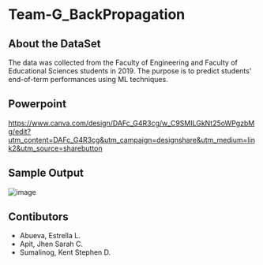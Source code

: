 # Team-G_BackPropagation

## About the DataSet
The data was collected from the Faculty of Engineering and Faculty of Educational Sciences students in 2019. The purpose is to predict students' end-of-term performances using ML techniques.



## Powerpoint
https://www.canva.com/design/DAFc_G4R3cg/w_C9SMILGkNt25oWPgzbMg/edit?utm_content=DAFc_G4R3cg&utm_campaign=designshare&utm_medium=link2&utm_source=sharebutton

## Sample Output
![image](https://user-images.githubusercontent.com/111742763/224549320-016430b2-988a-4219-ba89-83691ed637ee.png)

## Contibutors
* Abueva, Estrella L.
* Apit, Jhen Sarah C.
* Sumalinog, Kent Stephen D.
